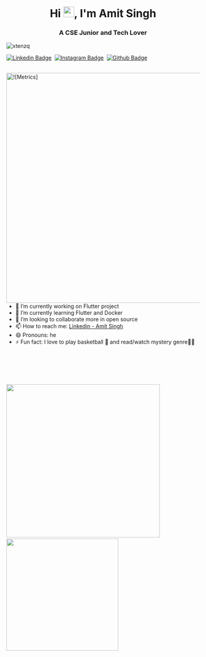 <h1 align="center">Hi <img src="https://media.giphy.com/media/hvRJCLFzcasrR4ia7z/giphy.gif" width="28px">, I'm Amit Singh</h2>
<h3 align="center">A CSE Junior and Tech Lover</h3>

<p align="left"> <img src="https://komarev.com/ghpvc/?username=amitsgh&label=Profile%20views&color=0e75b6&style=flat" alt="xtenzq" /> </p>


[![Linkedin Badge](https://img.shields.io/badge/-LinkedIn-0e76a8?style=flat-square&logo=Linkedin&logoColor=white)](https://www.linkedin.com/in/amit-singh-a794131b5/)&nbsp;
[![Instagram Badge](https://img.shields.io/badge/-Instagram-e4405f?style=flat-square&logo=Instagram&logoColor=white)](https://www.instagram.com/amtsngh/)&nbsp;
[![Github Badge](https://img.shields.io/badge/-Github-333?style=flat-square&logo=Github&logoColor=white)](https://github.com/amitsgh)
<br/>
<br/>

<img position="relative" top="-10px" align="right" alt="![Metrics]" src="https://metrics.lecoq.io/amitsgh?template=classic&base.header=0&base.activity=0&base.community=0&base.repositories=0&base.metadata=0&isocalendar=1&isocalendar.duration=half-year&config.timezone=Asia%2FCalcutta" margin:50 width="600" height="auto"/>

- 🔭 I’m currently working on Flutter project
- 🌱 I’m currently learning Flutter and Docker
- 👯 I’m looking to collaborate more in open source
- 📫 How to reach me: [Linkedin - Amit Singh](https://www.linkedin.com/in/amit-singh-a794131b5/) 
- 😄 Pronouns: he
- ⚡ Fun fact: I love to play basketball 🏀 and read/watch mystery genre🕵️‍♂️
<!-- - 🤔 I’m looking for help with  --> <!-- - 💬 Ask me about ... -->
<br>
<br>
<br>
<br>


<p>
  <img src="https://github-readme-stats.vercel.app/api?username=amitsgh&&show_icons=true&title_color=000000&icon_color=bb2acf&text_color=#808080&bg_color=#ffffff" width="400" height="auto">&nbsp;&nbsp;&nbsp;
  <img src="https://github-readme-stats.vercel.app/api/top-langs/?username=amitsgh&show_icons=true&hide_border=true&layout=compact&langs_count=8"/  width="292" height="auto">
</p>

